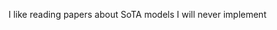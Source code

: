 I like reading papers about SoTA models I will never implement 

<!---
udze1/udze1 is a ✨ special ✨ repository because its `README.md` (this file) appears on your GitHub profile.
You can click the Preview link to take a look at your changes.
--->
